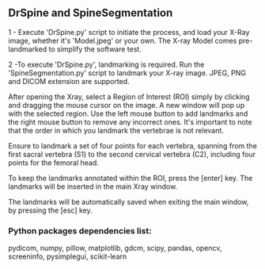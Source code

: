 <h2>DrSpine and SpineSegmentation</h2>
<p>1 - Execute 'DrSpine.py' script to initiate the process, and load your X-Ray image, whether it's 'Model.jpeg' or your own. The X-ray Model comes pre-landmarked to simplify the software test.</p>

<p>2 -To execute 'DrSpine.py', landmarking is required. Run the 'SpineSegmentation.py' script to landmark your X-ray image.
JPEG, PNG and DICOM extension are supported.</p>

<p>After opening the Xray, select a Region of Interest (ROI) simply by clicking and dragging the mouse cursor on the image. A new window will pop up with the selected region. Use the left mouse button to add landmarks and the right mouse button to remove any incorrect ones. It's important to note that the order in which you landmark the vertebrae is not relevant.</p>

<p>Ensure to landmark a set of four points for each vertebra, spanning from the first sacral vertebra (S1) to the second cervical vertebra (C2), including four points for the femoral head.</p>

<p>To keep the landmarks annotated within the ROI, press the [enter] key. The landmarks will be inserted in the main Xray window.</p>

<p>The landmarks will be automatically saved when exiting the main window, by pressing the [esc] key.</p>


<h3>Python packages dependencies list:</h3>
<p>pydicom, numpy, pillow, matplotlib, gdcm, scipy, pandas, opencv, screeninfo, pysimplegui, scikit-learn</p>

